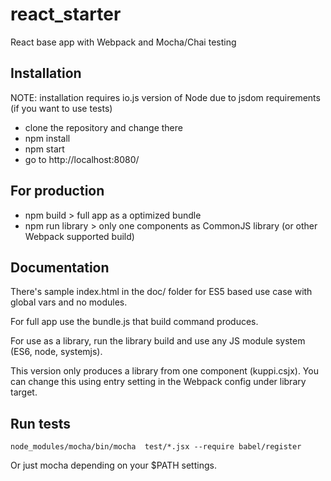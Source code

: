 # react_starter

React base app with Webpack and Mocha/Chai testing

## Installation

NOTE: installation requires io.js version of Node due to jsdom requirements
(if you want to use tests)

 * clone the repository and change there
 * npm install
 * npm start
 * go to http://localhost:8080/

## For production

 * npm build > full app as a optimized bundle
 * npm run library > only one components as CommonJS library (or other Webpack supported build) 

## Documentation

There's sample index.html in the doc/ folder for ES5 based use case with global vars and no modules.

For full app use the bundle.js that build command produces.

For use as a library, run the library build and use any JS module system (ES6, node, systemjs).

This version only produces a library from one component (kuppi.csjx).
You can change this using entry setting in the Webpack config under
library target.

## Run tests

```
node_modules/mocha/bin/mocha  test/*.jsx --require babel/register
```

Or just mocha depending on your $PATH settings.

